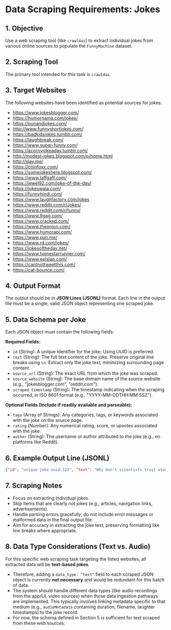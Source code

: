 # Data Scraping Requirements: Jokes

## 1. Objective

Use a web scraping tool (like `crawl4ai`) to extract individual jokes from various online sources to populate the `FunnyMachine` dataset.

## 2. Scraping Tool

The primary tool intended for this task is `crawl4ai`.

## 3. Target Websites

The following websites have been identified as potential sources for jokes:

*   https://www.jokesblogger.com/
*   https://humornama.com/jokes/
*   https://punandjokes.com/
*   http://www.funnyshortjokes.com/
*   https://badkidsjokes.tumblr.com/
*   https://laughbreak.com/
*   https://www.super-funny.com/
*   https://acornyjokeaday.tumblr.com/
*   http://modest-jokes.blogspot.com/p/home.html
*   http://slay.me/
*   https://coinfoxx.com/
*   https://somejokeshere.blogspot.com/
*   https://www.laffgaff.com/
*   https://jewel92.com/joke-of-the-day/
*   https://jokeswala.com/
*   https://funnyhindi.com/
*   https://www.laughfactory.com/jokes
*   https://www.reddit.com/r/Jokes/
*   https://www.reddit.com/r/funny/
*   https://www.9gag.com/
*   https://www.cracked.com/
*   https://www.theonion.com/
*   https://www.humorapi.com/
*   https://www.pun.me/
*   https://www.rd.com/jokes/
*   https://jokesoftheday.net/
*   https://www.homestarrunner.com/
*   https://www.eelslap.com/
*   https://cantnottweetthis.com/
*   https://cat-bounce.com/

## 4. Output Format

The output should be in **JSON Lines (JSONL)** format. Each line in the output file must be a single, valid JSON object representing one scraped joke.

## 5. Data Schema per Joke

Each JSON object must contain the following fields:

**Required Fields:**

*   `id` (String): A unique identifier for the joke. Using UUID is preferred.
*   `text` (String): The full text content of the joke. Preserve original line breaks using `\n`. Extract only the joke text, minimizing surrounding page content.
*   `source_url` (String): The exact URL from which the joke was scraped.
*   `source_website` (String): The base domain name of the source website (e.g., "jokesblogger.com", "reddit.com").
*   `scraped_timestamp` (String): The timestamp indicating when the scraping occurred, in ISO 8601 format (e.g., "YYYY-MM-DDTHH:MM:SSZ").

**Optional Fields (Include if readily available and parseable):**

*   `tags` (Array of Strings): Any categories, tags, or keywords associated with the joke on the source page.
*   `rating` (Number): Any numerical rating, score, or upvotes associated with the joke.
*   `author` (String): The username or author attributed to the joke (e.g., on platforms like Reddit).

## 6. Example Output Line (JSONL)

```json
{"id": "unique-joke-uuid-123", "text": "Why don't scientists trust atoms?\nBecause they make up everything!", "source_url": "https://punandjokes.com/some-joke-page", "source_website": "punandjokes.com", "scraped_timestamp": "2024-05-16T10:30:00Z", "tags": ["science", "puns"], "rating": 150, "author": "JokeSubmitter99"}
```

## 7. Scraping Notes

*   Focus on extracting individual jokes.
*   Skip items that are clearly not jokes (e.g., articles, navigation links, advertisements).
*   Handle parsing errors gracefully; do not include error messages or malformed data in the final output file.
*   Aim for accuracy in extracting the joke text, preserving formatting like line breaks where appropriate.

## 8. Data Type Considerations (Text vs. Audio)

For this specific web scraping task targeting the listed websites, all extracted data will be **text-based jokes**.

*   Therefore, adding a `data_type: "text"` field to each scraped JSON object is currently **not necessary** and would be redundant for this batch of data.
*   The system should handle different data types (like audio recordings from the app/UI, video sources) when those data ingestion pathways are implemented. This typically involves linking metadata specific to that medium (e.g., `audioMetadata` containing duration, filename, laughter timestamps) to the joke record.
*   For now, the schema defined in Section 5 is sufficient for text scraped from these web sources. 